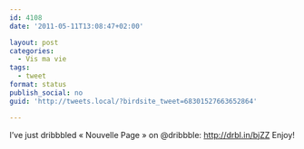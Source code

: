 ```yaml
---
id: 4108
date: '2011-05-11T13:08:47+02:00'

layout: post
categories:
  - Vis ma vie
tags:
  - tweet
format: status
publish_social: no
guid: 'http://tweets.local/?birdsite_tweet=68301527663652864'

---
```


I’ve just dribbbled « Nouvelle Page » on @dribbble: http://drbl.in/bjZZ Enjoy!